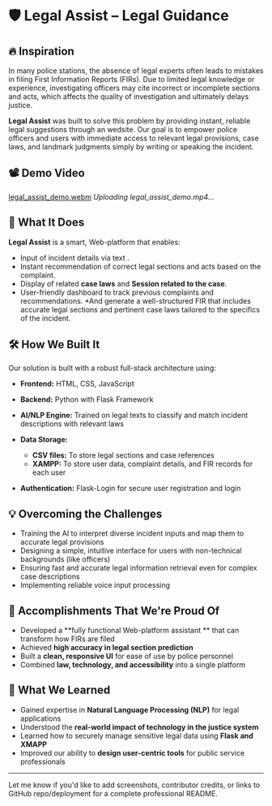 # 🛡️ Legal Assist – Legal Guidance

## 🔥 Inspiration

In many police stations, the absence of legal experts often leads to mistakes in filing First Information Reports (FIRs). Due to limited legal knowledge or experience, investigating officers may cite incorrect or incomplete sections and acts, which affects the quality of investigation and ultimately delays justice.

**Legal Assist** was built to solve this problem by providing instant, reliable legal suggestions through an wedsite. Our goal is to empower police officers and users with immediate access to relevant legal provisions, case laws, and landmark judgments simply by writing or speaking the incident.

## 📽 Demo Video

[legal\_assist\_demo.webm](https://github.com/user-attachments/assets/your_demo_link_here)
*Uploading legal\_assist\_demo.mp4…*

## 🚀 What It Does

**Legal Assist** is a smart, Web-platform that enables:

* Input of incident details via text .
* Instant recommendation of correct legal sections and acts based on the complaint.
* Display of related **case laws** and **Session related to the case**.
* User-friendly dashboard to track previous complaints and recommendations.
*And generate a well-structured FIR that includes accurate legal sections and pertinent case laws tailored to the specifics of the incident.

## 🛠️ How We Built It

Our solution is built with a robust full-stack architecture using:

* **Frontend:** HTML, CSS, JavaScript
* **Backend:** Python with Flask Framework
* **AI/NLP Engine:** Trained on legal texts to classify and match incident descriptions with relevant laws
* **Data Storage:**

  * **CSV files:** To store legal sections and case references
  * **XAMPP:** To store user data, complaint details, and FIR records for each user
* **Authentication:** Flask-Login for secure user registration and login

## 💡 Overcoming the Challenges

* Training the AI to interpret diverse incident inputs and map them to accurate legal provisions
* Designing a simple, intuitive interface for users with non-technical backgrounds (like officers)
* Ensuring fast and accurate legal information retrieval even for complex case descriptions
* Implementing reliable voice input processing

## 🎯 Accomplishments That We're Proud Of

* Developed a **fully functional Web-platform assistant ** that can transform how FIRs are filed
* Achieved **high accuracy in legal section prediction**
* Built a **clean, responsive UI** for ease of use by police personnel
* Combined **law, technology, and accessibility** into a single platform

## 📖 What We Learned

* Gained expertise in **Natural Language Processing (NLP)** for legal applications
* Understood the **real-world impact of technology in the justice system**
* Learned how to securely manage sensitive legal data using **Flask and XMAPP**
* Improved our ability to **design user-centric tools** for public service professionals

---

Let me know if you'd like to add screenshots, contributor credits, or links to GitHub repo/deployment for a complete professional README.

